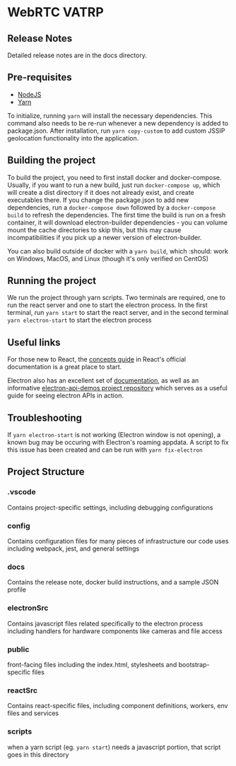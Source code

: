 # WebRTC VATRP

## Release Notes

Detailed release notes are in the docs directory.

## Pre-requisites
* [NodeJS](https://nodejs.org/en/) 
* [Yarn](https://yarnpkg.com/en/)

To initialize, running `yarn` will install the necessary dependencies. This command also needs to be re-run whenever a new dependency is added to package.json. After installation, run `yarn copy-custom` to add custom JSSIP geolocation functionality into the application.

## Building the project
To build the project, you need to first install docker and docker-compose. Usually, if you want to run a new build, just run `docker-compose up`, which will create a dist directory if it does not already exist, and create executables there. If you change the package.json to add new dependencies, run a `docker-compose down` followed by a `docker-compose build` to refresh the dependencies. The first time the build is run on a fresh container, it will download electron-builder dependencies - you can volume mount the cache directories to skip this, but this may cause incompatibilities if you pick up a newer version of electron-builder.

You can also build outside of docker with a `yarn build`, which :should: work on Windows, MacOS, and Linux (though it's only verified on CentOS)

## Running the project

We run the project through yarn scripts. Two terminals are required, one to run the react server and one to start the electron process. In the first terminal, run `yarn start` to start the react server, and in the second terminal `yarn electron-start` to start the electron process

## Useful links

For those new to React, the [concepts guide](https://reactjs.org/docs/hello-world.html) in React's official documentation is a great place to start.

Electron also has an excellent set of [documentation](https://electronjs.org/docs), as well as an informative [electron-api-demos project repository](https://github.com/electron/electron-api-demos) which serves as a useful guide for seeing electron APIs in action.

## Troubleshooting

If `yarn electron-start` is not working (Electron window is not opening), a known bug may be occuring with Electron's roaming appdata. A script to fix this issue has been created and can be run with `yarn fix-electron`

## Project Structure

### .vscode
Contains project-specific settings, including debugging configurations

### config
Contains configuration files for many pieces of infrastructure our code uses including webpack, jest, and general settings

### docs
Contains the release note, docker build instructions, and a sample JSON profile

### electronSrc
Contains javascript files related specifically to the electron process including handlers for hardware components like cameras and file access

### public
front-facing files including the index.html, stylesheets and bootstrap-specific files

### reactSrc
Contains react-specific files, including component definitions, workers, env files and services

### scripts
when a yarn script (eg. `yarn start`) needs a javascript portion, that script goes in this directory
